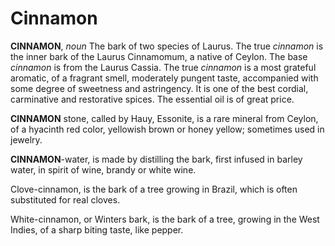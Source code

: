 # Cinnamon

**CINNAMON**, _noun_ The bark of two species of Laurus. The true _cinnamon_ is the inner bark of the Laurus Cinnamomum, a native of Ceylon. The base _cinnamon_ is from the Laurus Cassia. The true _cinnamon_ is a most grateful aromatic, of a fragrant smell, moderately pungent taste, accompanied with some degree of sweetness and astringency. It is one of the best cordial, carminative and restorative spices. The essential oil is of great price.

**CINNAMON** stone, called by Hauy, Essonite, is a rare mineral from Ceylon, of a hyacinth red color, yellowish brown or honey yellow; sometimes used in jewelry.

**CINNAMON**\-water, is made by distilling the bark, first infused in barley water, in spirit of wine, brandy or white wine.

Clove-cinnamon, is the bark of a tree growing in Brazil, which is often substituted for real cloves.

White-cinnamon, or Winters bark, is the bark of a tree, growing in the West Indies, of a sharp biting taste, like pepper.